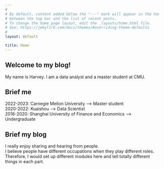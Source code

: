 ```yaml
---
#
# By default, content added below the "---" mark will appear in the home page
# between the top bar and the list of recent posts.
# To change the home page layout, edit the _layouts/home.html file.
# See: https://jekyllrb.com/docs/themes/#overriding-theme-defaults
#
layout: default

title: Home
---
```


## Welcome to my blog!

My name is Harvey. I am a data analyst and a master student at CMU.

## Brief me

2022-2023: Carnegie Mellon University --> Master student<br>
2020-2022: Kuaishou --> Data Scientist<br>
2016-2020: Shanghai University of Finance and Economics --> Undergraduate

## Brief my blog

I really enjoy sharing and hearing from people.<br>
I believe people have different occupations when they play different roles. Therefore, I would set up different modules here and tell totally different things in each part.<br>
